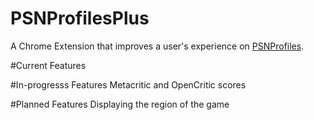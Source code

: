 # PSNProfilesPlus

A Chrome Extension that improves a user's experience on <a href="https://psnprofiles.com/">PSNProfiles</a>.

#Current Features

#In-progresss Features
Metacritic and OpenCritic scores

#Planned Features
Displaying the region of the game
